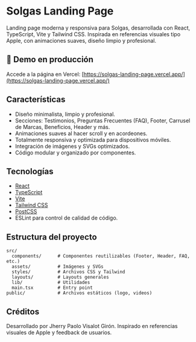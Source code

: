 # Solgas Landing Page

Landing page moderna y responsiva para Solgas, desarrollada con React, TypeScript, Vite y Tailwind CSS. Inspirada en referencias visuales tipo Apple, con animaciones suaves, diseño limpio y profesional.

## 🚀 Demo en producción

Accede a la página en Vercel: [https://solgas-landing-page.vercel.app/](https://solgas-landing-page.vercel.app/)

## Características

- Diseño minimalista, limpio y profesional.
- Secciones: Testimonios, Preguntas Frecuentes (FAQ), Footer, Carrusel de Marcas, Beneficios, Header y más.
- Animaciones suaves al hacer scroll y en acordeones.
- Totalmente responsiva y optimizada para dispositivos móviles.
- Integración de imágenes y SVGs optimizados.
- Código modular y organizado por componentes.

## Tecnologías

- [React](https://react.dev/)
- [TypeScript](https://www.typescriptlang.org/)
- [Vite](https://vitejs.dev/)
- [Tailwind CSS](https://tailwindcss.com/)
- [PostCSS](https://postcss.org/)
- ESLint para control de calidad de código.

## Estructura del proyecto

```
src/
  components/      # Componentes reutilizables (Footer, Header, FAQ, etc.)
  assets/          # Imágenes y SVGs
  styles/          # Archivos CSS y Tailwind
  layouts/         # Layouts generales
  lib/             # Utilidades
  main.tsx         # Entry point
public/            # Archivos estáticos (logo, videos)
```

## Créditos

Desarrollado por Jherry Paolo Visalot Girón. Inspirado en referencias visuales de Apple y feedback de usuarios.
